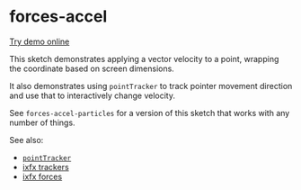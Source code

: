 # forces-accel

[Try demo online](https://demos.ixfx.fun/modulation/forces-accel/)

This sketch demonstrates applying a vector velocity to a point, wrapping the
coordinate based on screen dimensions.

It also demonstrates using `pointTracker` to track pointer movement direction
and use that to interactively change velocity.

See `forces-accel-particles` for a version of this sketch that works with any
number of things.

See also:
* [`pointTracker`](https://api.ixfx.fun/functions/Trackers.interval.html)
* [ixfx trackers](https://ixfx.fun/data/trackers/)
* [ixfx forces](https://ixfx.fun/modulation/forces/)